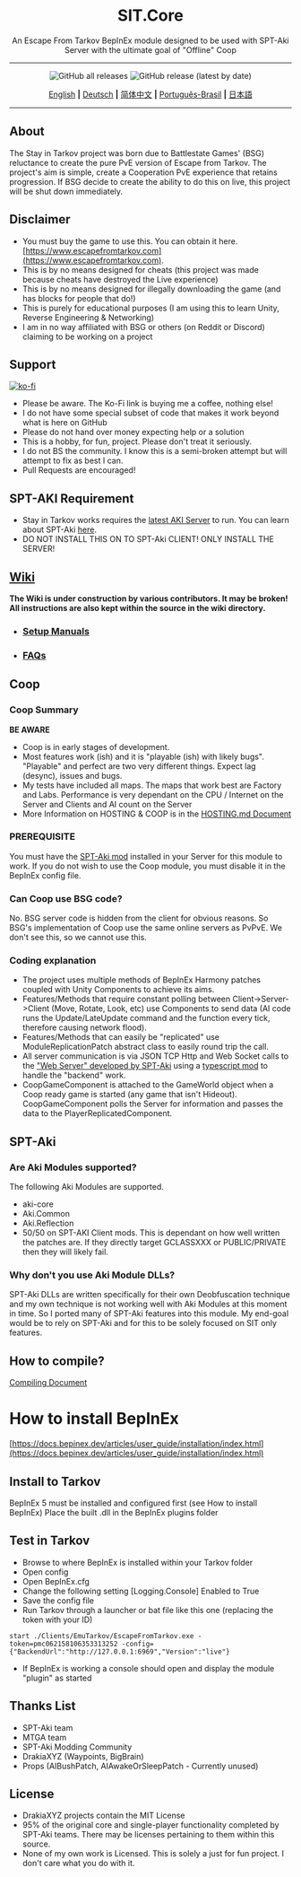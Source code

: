 
<div align=center style="text-align: center">
<h1 style="text-align: center"> SIT.Core </h1>
An Escape From Tarkov BepInEx module designed to be used with SPT-Aki Server with the ultimate goal of "Offline" Coop 
</div>

---

<div align=center>

![GitHub all releases](https://img.shields.io/github/downloads/paulov-t/SIT.Core/total) ![GitHub release (latest by date)](https://img.shields.io/github/downloads/paulov-t/SIT.Core/latest/total)

[English](README.md) **|** [Deutsch](README_DE.md) **|** [简体中文](README_CN.md) **|** [Português-Brasil](README_PO.md) **|** [日本語](README_JA.md)
</div>

---

## About

The Stay in Tarkov project was born due to Battlestate Games' (BSG) reluctance to create the pure PvE version of Escape from Tarkov. 
The project's aim is simple, create a Cooperation PvE experience that retains progression. If BSG decide to create the ability to do this on live, this project will be shut down immediately.

## Disclaimer

* You must buy the game to use this. You can obtain it here. [https://www.escapefromtarkov.com](https://www.escapefromtarkov.com). 
* This is by no means designed for cheats (this project was made because cheats have destroyed the Live experience)
* This is by no means designed for illegally downloading the game (and has blocks for people that do!)
* This is purely for educational purposes (I am using this to learn Unity, Reverse Engineering & Networking)
* I am in no way affiliated with BSG or others (on Reddit or Discord) claiming to be working on a project

## Support

[![ko-fi](https://ko-fi.com/img/githubbutton_sm.svg)](https://ko-fi.com/N4N2IQ7YJ)
* Please be aware. The Ko-Fi link is buying me a coffee, nothing else!
* I do not have some special subset of code that makes it work beyond what is here on GitHub 
* Please do not hand over money expecting help or a solution
* This is a hobby, for fun, project. Please don't treat it seriously.
* I do not BS the community. I know this is a semi-broken attempt but will attempt to fix as best I can.
* Pull Requests are encouraged!

## SPT-AKI Requirement
* Stay in Tarkov works requires the [latest AKI Server](https://dev.sp-tarkov.com/SPT-AKI/Server) to run. You can learn about SPT-Aki [here](https://www.sp-tarkov.com/).
* DO NOT INSTALL THIS ON TO SPT-Aki CLIENT! ONLY INSTALL THE SERVER!

## [Wiki](https://github.com/paulov-t/SIT.Core/wiki)
**The Wiki is under construction by various contributors. It may be broken! All instructions are also kept within the source in the wiki directory.**
  - ### [Setup Manuals](https://github.com/paulov-t/SIT.Core/wiki/Guides-English)
  - ### [FAQs](https://github.com/paulov-t/SIT.Core/wiki/FAQs-English)

## Coop

### Coop Summary
**BE AWARE**
* Coop is in early stages of development. 
* Most features work (ish) and it is "playable (ish) with likely bugs". "Playable" and perfect are two very different things. Expect lag (desync), issues and bugs.
* My tests have included all maps. The maps that work best are Factory and Labs. Performance is very dependant on the CPU / Internet on the Server and Clients and AI count on the Server
* More Information on HOSTING & COOP is in the [HOSTING.md Document](https://github.com/paulov-t/SIT.Core/wiki/en/Guides/HOSTING-English.md)

### PREREQUISITE
You must have the [SPT-Aki mod](https://github.com/paulov-t/SIT.Aki-Server-Mod) installed in your Server for this module to work. If you do not wish to use the Coop module, you must disable it in the BepInEx config file.

### Can Coop use BSG code?
No. BSG server code is hidden from the client for obvious reasons. So BSG's implementation of Coop use the same online servers as PvPvE. We don't see this, so we cannot use this.

### Coding explanation
- The project uses multiple methods of BepInEx Harmony patches coupled with Unity Components to achieve its aims.
- Features/Methods that require constant polling between Client->Server->Client (Move, Rotate, Look, etc) use Components to send data (AI code runs the Update/LateUpdate command and the function every tick, therefore causing network flood).
- Features/Methods that can easily be "replicated" use ModuleReplicationPatch abstract class to easily round trip the call.
- All server communication is via JSON TCP Http and Web Socket calls to the ["Web Server" developed by SPT-Aki](https://dev.sp-tarkov.com/SPT-AKI/Server) using a [typescript mod](https://github.com/paulov-t/SIT.Aki-Server-Mod) to handle the "backend" work.
- CoopGameComponent is attached to the GameWorld object when a Coop ready game is started (any game that isn't Hideout). CoopGameComponent polls the Server for information and passes the data to the PlayerReplicatedComponent.

## SPT-Aki

### Are Aki Modules supported?
The following Aki Modules are supported.
- aki-core
- Aki.Common
- Aki.Reflection
- 50/50 on SPT-AKI Client mods. This is dependant on how well written the patches are. If they directly target GCLASSXXX or PUBLIC/PRIVATE then they will likely fail.

### Why don't you use Aki Module DLLs?
SPT-Aki DLLs are written specifically for their own Deobfuscation technique and my own technique is not working well with Aki Modules at this moment in time.
So I ported many of SPT-Aki features into this module. My end-goal would be to rely on SPT-Aki and for this to be solely focused on SIT only features.

## How to compile? 
[Compiling Document](COMPILE.md)

# How to install BepInEx
[https://docs.bepinex.dev/articles/user_guide/installation/index.html](https://docs.bepinex.dev/articles/user_guide/installation/index.html)

## Install to Tarkov
BepInEx 5 must be installed and configured first (see How to install BepInEx)
Place the built .dll in the BepInEx plugins folder

## Test in Tarkov
- Browse to where BepInEx is installed within your Tarkov folder
- Open config
- Open BepInEx.cfg
- Change the following setting [Logging.Console] Enabled to True
- Save the config file
- Run Tarkov through a launcher or bat file like this one (replacing the token with your ID)
```
start ./Clients/EmuTarkov/EscapeFromTarkov.exe -token=pmc062158106353313252 -config={"BackendUrl":"http://127.0.0.1:6969","Version":"live"}
```
- If BepInEx is working a console should open and display the module "plugin" as started


## Thanks List
- SPT-Aki team
- MTGA team
- SPT-Aki Modding Community
- DrakiaXYZ (Waypoints, BigBrain)
- Props (AIBushPatch, AIAwakeOrSleepPatch - Currently unused)

## License

- DrakiaXYZ projects contain the MIT License
- 95% of the original core and single-player functionality completed by SPT-Aki teams. There may be licenses pertaining to them within this source.
- None of my own work is Licensed. This is solely a just for fun project. I don't care what you do with it.
